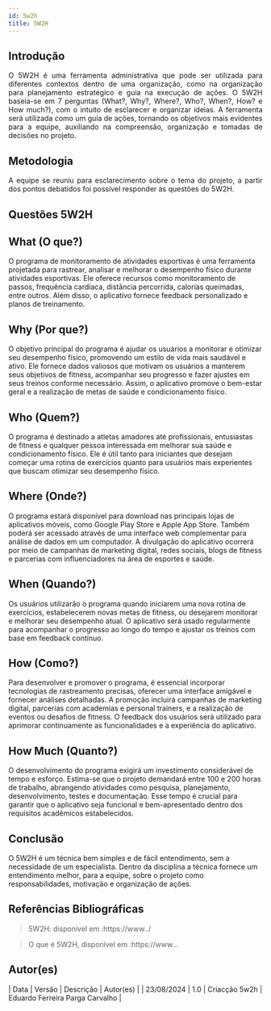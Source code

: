 ```yaml
---
id: 5w2h
title: 5W2H
---
```


## Introdução

<p align = "justify">
    O 5W2H é uma ferramenta administrativa  que pode ser utilizada para diferentes contextos dentro de uma organização, como na organização para planejamento estratégico e guia na execução de ações. O 5W2H baseia-se em 7 perguntas (What?, Why?, Where?, Who?, When?, How? e How much?), com o intuito de esclarecer e organizar ideias. A ferramenta será utilizada como um guia de ações, tornando os objetivos mais evidentes para a equipe, auxiliando na compreensão, organização e tomadas de decisões no projeto.
</p>

## Metodologia

<p align = "justify">
    A equipe se reuniu para esclarecimento sobre o tema do projeto, a partir dos pontos debatidos foi possível responder às questões do 5W2H.  
</p>


## Questões 5W2H

## What (O que?)
O programa de monitoramento de atividades esportivas é uma ferramenta projetada para rastrear, analisar e melhorar o desempenho físico durante atividades esportivas. Ele oferece recursos como monitoramento de passos, frequência cardíaca, distância percorrida, calorias queimadas, entre outros. Além disso, o aplicativo fornece feedback personalizado e planos de treinamento.

## Why (Por que?)
O objetivo principal do programa é ajudar os usuários a monitorar e otimizar seu desempenho físico, promovendo um estilo de vida mais saudável e ativo. Ele fornece dados valiosos que motivam os usuários a manterem seus objetivos de fitness, acompanhar seu progresso e fazer ajustes em seus treinos conforme necessário. Assim, o aplicativo promove o bem-estar geral e a realização de metas de saúde e condicionamento físico.

## Who (Quem?)
O programa é destinado a atletas amadores até profissionais, entusiastas de fitness e qualquer pessoa interessada em melhorar sua saúde e condicionamento físico. Ele é útil tanto para iniciantes que desejam começar uma rotina de exercícios quanto para usuários mais experientes que buscam otimizar seu desempenho físico.

## Where (Onde?)
O programa estará disponível para download nas principais lojas de aplicativos móveis, como Google Play Store e Apple App Store. Também poderá ser acessado através de uma interface web complementar para análise de dados em um computador. A divulgação do aplicativo ocorrerá por meio de campanhas de marketing digital, redes sociais, blogs de fitness e parcerias com influenciadores na área de esportes e saúde.

## When (Quando?)
Os usuários utilizarão o programa  quando iniciarem uma nova rotina de exercícios, estabelecerem novas metas de fitness, ou desejarem monitorar e melhorar seu desempenho atual. O aplicativo será usado regularmente para acompanhar o progresso ao longo do tempo e ajustar os treinos com base em feedback contínuo.

## How (Como?)
Para desenvolver e promover o programa, é essencial incorporar tecnologias de rastreamento precisas, oferecer uma interface amigável e fornecer análises detalhadas. A promoção incluirá campanhas de marketing digital, parcerias com academias e personal trainers, e a realização de eventos ou desafios de fitness. O feedback dos usuários será utilizado para aprimorar continuamente as funcionalidades e a experiência do aplicativo.

## How Much (Quanto?)
O desenvolvimento do programa exigirá um investimento considerável de tempo e esforço. Estima-se que o projeto demandará entre 100 e 200 horas de trabalho, abrangendo atividades como pesquisa, planejamento, desenvolvimento, testes e documentação. Esse tempo é crucial para garantir que o aplicativo seja funcional e bem-apresentado dentro dos requisitos acadêmicos estabelecidos.


## Conclusão

O 5W2H é um técnica bem simples e de fácil entendimento, sem a necessidade de um especialista. Dentro da disciplina a técnica fornece um entendimento melhor, para a equipe, sobre o projeto como responsabilidades, motivação e organização de ações.   
 
 
## Referências Bibliográficas
> 5W2H: disponivel em :https://www../

> O que é 5W2H, disponivel em :https://www...

## Autor(es)
| Data | Versão | Descrição | Autor(es) |
| 23/08/2024 | 1.0 | Criacção 5w2h | Eduardo Ferreira Parga Carvalho |
